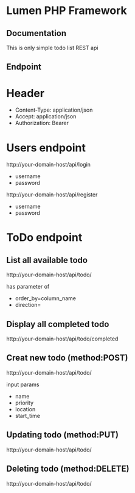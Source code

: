 # Lumen PHP Framework

## Documentation
This is only simple todo list REST api

## Endpoint

# Header
- Content-Type: application/json
- Accept: application/json
- Authorization: Bearer <token>

# Users endpoint
http://your-domain-host/api/login
- username
- password

http://your-domain-host/api/register
- username
- password

# ToDo endpoint

## List all available todo
http://your-domain-host/api/todo/

has parameter of
 - order_by=column_name
 - direction=<ASC or DESC>

## Display all completed todo
http://your-domain-host/api/todo/completed

## Creat new todo (method:POST)
http://your-domain-host/api/todo/

input params
  - name
  - priority
  - location
  - start_time

## Updating todo (method:PUT)
http://your-domain-host/api/todo/<id>

## Deleting todo (method:DELETE)
http://your-domain-host/api/todo/<id>